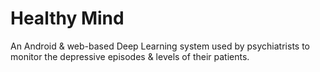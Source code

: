 # Healthy Mind
An Android &amp; web-based Deep Learning system used by psychiatrists to monitor the depressive episodes &amp; levels of their patients.
